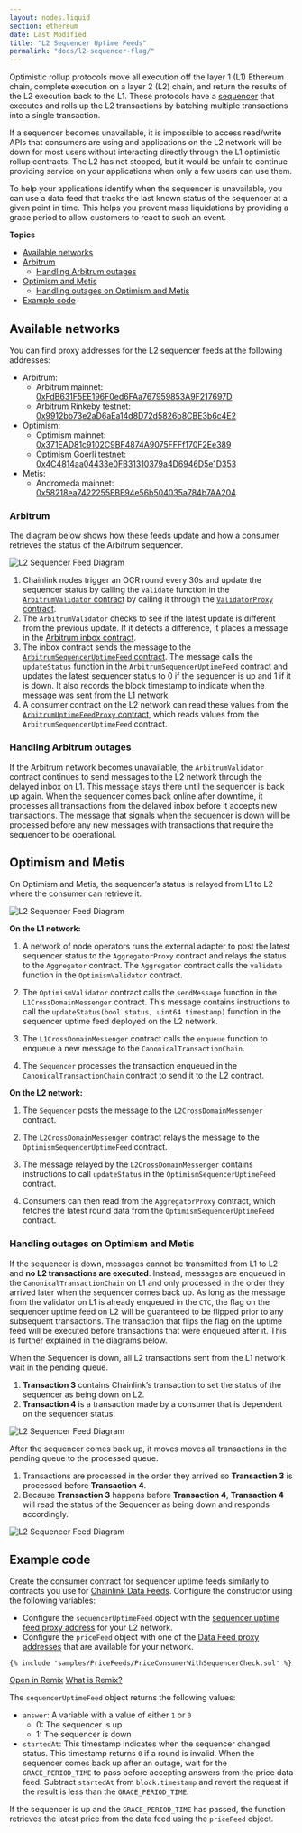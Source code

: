 ```yaml
---
layout: nodes.liquid
section: ethereum
date: Last Modified
title: "L2 Sequencer Uptime Feeds"
permalink: "docs/l2-sequencer-flag/"
---
```


Optimistic rollup protocols move all execution off the layer 1 (L1) Ethereum chain, complete execution on a layer 2 (L2) chain, and return the results of the L2 execution back to the L1. These protocols have a [sequencer](https://community.optimism.io/docs/how-optimism-works/#block-production) that executes and rolls up the L2 transactions by batching multiple transactions into a single transaction.

If a sequencer becomes unavailable, it is impossible to access read/write APIs that consumers are using and applications on the L2 network will be down for most users without interacting directly through the L1 optimistic rollup contracts. The L2 has not stopped, but it would be unfair to continue providing service on your applications when only a few users can use them.

To help your applications identify when the sequencer is unavailable, you can use a data feed that tracks the last known status of the sequencer at a given point in time. This helps you prevent mass liquidations by providing a grace period to allow customers to react to such an event.

**Topics**

- [Available networks](#available-networks)
- [Arbitrum](#arbitrum)
  - [Handling Arbitrum outages](#handling-arbitrum-outages)
- [Optimism and Metis](#optimism-and-metis)
  - [Handling outages on Optimism and Metis](#handling-outages-on-optimism-and-metis)
- [Example code](#example-code)

## Available networks

You can find proxy addresses for the L2 sequencer feeds at the following addresses:

- Arbitrum:
  - Arbitrum mainnet: [0xFdB631F5EE196F0ed6FAa767959853A9F217697D](https://arbiscan.io/address/0xfdb631f5ee196f0ed6faa767959853a9f217697d)
  - Arbitrum Rinkeby testnet: [0x9912bb73e2aD6aEa14d8D72d5826b8CBE3b6c4E2](https://testnet.arbiscan.io/address/0x9912bb73e2aD6aEa14d8D72d5826b8CBE3b6c4E2)
- Optimism:
  - Optimism mainnet: [0x371EAD81c9102C9BF4874A9075FFFf170F2Ee389](https://optimistic.etherscan.io/address/0x371EAD81c9102C9BF4874A9075FFFf170F2Ee389)
  - Optimism Goerli testnet: [0x4C4814aa04433e0FB31310379a4D6946D5e1D353](https://blockscout.com/optimism/goerli/address/0x4C4814aa04433e0FB31310379a4D6946D5e1D353)
- Metis:
  - Andromeda mainnet: [0x58218ea7422255EBE94e56b504035a784b7AA204](https://andromeda-explorer.metis.io/address/0x58218ea7422255EBE94e56b504035a784b7AA204)

### Arbitrum

The diagram below shows how these feeds update and how a consumer retrieves the status of the Arbitrum sequencer.

![L2 Sequencer Feed Diagram](/images/data-feed/l2-diagram-arbitrum.webp)

1. Chainlink nodes trigger an OCR round every 30s and update the sequencer status by calling the `validate` function in the [`ArbitrumValidator` contract](https://github.com/smartcontractkit/chainlink/blob/master/contracts/src/v0.8/dev/ArbitrumValidator.sol) by calling it through the [`ValidatorProxy` contract](https://github.com/smartcontractkit/chainlink/blob/master/contracts/src/v0.8/ValidatorProxy.sol).
1. The `ArbitrumValidator` checks to see if the latest update is different from the previous update. If it detects a difference, it places a message in the [Arbitrum inbox contract](https://developer.offchainlabs.com/docs/inside_arbitrum#the-big-picture).
1. The inbox contract sends the message to the [`ArbitrumSequencerUptimeFeed` contract](https://github.com/smartcontractkit/chainlink/blob/master/contracts/src/v0.8/dev/ArbitrumSequencerUptimeFeed.sol). The message calls the `updateStatus` function in the `ArbitrumSequencerUptimeFeed` contract and updates the latest sequencer status to 0 if the sequencer is up and 1 if it is down. It also records the block timestamp to indicate when the message was sent from the L1 network.
1. A consumer contract on the L2 network can read these values from the [`ArbitrumUptimeFeedProxy` contract](https://github.com/smartcontractkit/chainlink/blob/develop/contracts/src/v0.6/EACAggregatorProxy.sol), which reads values from the `ArbitrumSequencerUptimeFeed` contract.

### Handling Arbitrum outages

If the Arbitrum network becomes unavailable, the `ArbitrumValidator` contract continues to send messages to the L2 network through the delayed inbox on L1. This message stays there until the sequencer is back up again. When the sequencer comes back online after downtime, it processes all transactions from the delayed inbox before it accepts new transactions. The message that signals when the sequencer is down will be processed before any new messages with transactions that require the sequencer to be operational.

## Optimism and Metis

On Optimism and Metis, the sequencer’s status is relayed from L1 to L2 where the consumer can retrieve it.

![L2 Sequencer Feed Diagram](/images/data-feed/l2-diagram-optimism-metis.webp)

**On the L1 network:**

1. A network of node operators runs the external adapter to post the latest sequencer status to the `AggregatorProxy` contract and relays the status to the `Aggregator` contract.  The `Aggregator` contract calls the `validate` function in the `OptimismValidator` contract.  

1. The `OptimismValidator` contract calls the `sendMessage` function in the `L1CrossDomainMessenger` contract. This message contains instructions to call the `updateStatus(bool status, uint64 timestamp)` function in the sequencer uptime feed deployed on the L2 network.

1. The `L1CrossDomainMessenger` contract calls the `enqueue` function to enqueue a new message to the `CanonicalTransactionChain`.

1. The `Sequencer` processes the transaction enqueued in the `CanonicalTransactionChain` contract to send it to the L2 contract.

**On the L2 network:**

1. The `Sequencer` posts the message to the `L2CrossDomainMessenger` contract.

1. The `L2CrossDomainMessenger` contract relays the message to the `OptimismSequencerUptimeFeed` contract.

1. The message relayed by the `L2CrossDomainMessenger` contains instructions to call `updateStatus` in the `OptimismSequencerUptimeFeed` contract.  

1. Consumers can then read from the `AggregatorProxy` contract, which fetches the latest round data from the `OptimismSequencerUptimeFeed` contract.

### Handling outages on Optimism and Metis

If the sequencer is down, messages cannot be transmitted from L1 to L2 and **no L2 transactions are executed**. Instead, messages are enqueued in the `CanonicalTransactionChain` on L1 and only processed in the order they arrived later when the sequencer comes back up. As long as the message from the validator on L1 is already enqueued in the `CTC`, the flag on the sequencer uptime feed on L2 will be guaranteed to be flipped prior to any subsequent transactions. The transaction that flips the flag on the uptime feed will be executed before transactions that were enqueued after it. This is further explained in the diagrams below.

When the Sequencer is down, all L2 transactions sent from the L1 network wait in the pending queue.

1. **Transaction 3** contains Chainlink’s transaction to set the status of the sequencer as being down on L2.
1. **Transaction 4** is a transaction made by a consumer that is dependent on the sequencer status.

![L2 Sequencer Feed Diagram](/images/data-feed/seq-down-1.webp)

After the sequencer comes back up, it moves moves all transactions in the pending queue to the processed queue.

1. Transactions are processed in the order they arrived so **Transaction 3** is processed before **Transaction 4**.
1. Because **Transaction 3** happens before **Transaction 4**, **Transaction 4** will read the status of the Sequencer as being down and responds accordingly.

![L2 Sequencer Feed Diagram](/images/data-feed/seq-down-2.webp)

## Example code

Create the consumer contract for sequencer uptime feeds similarly to contracts you use for [Chainlink Data Feeds](/docs/get-the-latest-price/#solidity). Configure the constructor using the following variables:

- Configure the `sequencerUptimeFeed` object with the [sequencer uptime feed proxy address](#available-networks) for your L2 network.
- Configure the `priceFeed` object with one of the [Data Feed proxy addresses](/docs/reference-contracts/) that are available for your network.

```solidity L2
{% include 'samples/PriceFeeds/PriceConsumerWithSequencerCheck.sol' %}
```

<div class="remix-callout">
      <a href="https://remix.ethereum.org/#url=https://docs.chain.link/samples/PriceFeeds/PriceConsumerWithSequencerCheck.sol" target="_blank" >Open in Remix</a>
      <a href="/docs/conceptual-overview/#what-is-remix">What is Remix?</a>
</div>

The `sequencerUptimeFeed` object returns the following values:

- `answer`: A variable with a value of either `1` or `0`
  - 0: The sequencer is up
  - 1: The sequencer is down
- `startedAt`: This timestamp indicates when the sequencer changed status. This timestamp returns `0` if a round is invalid. When the sequencer comes back up after an outage, wait for the `GRACE_PERIOD_TIME` to pass before accepting answers from the price data feed. Subtract `startedAt` from `block.timestamp` and revert the request if the result is less than the `GRACE_PERIOD_TIME`.

If the sequencer is up and the `GRACE_PERIOD_TIME` has passed, the function retrieves the latest price from the data feed using the `priceFeed` object.
